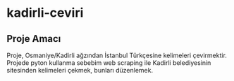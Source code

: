 # kadirli-ceviri
## Proje Amacı
Proje, Osmaniye/Kadirli ağzından İstanbul Türkçesine kelimeleri çevirmektir. Projede pyton kullanma sebebim web scraping ile Kadirli belediyesinin sitesinden kelimeleri çekmek, bunları düzenlemek.
